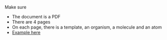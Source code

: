 Make sure

- The document is a PDF
- There are 4 pages
- On each page, there is a template, an organism, a molecule and an atom
- [Example here](https://www.figma.com/file/fzqDkk8Zc8qJCiSMbKV0Ei/UI-II---Ex-1?node-id=0%3A1)